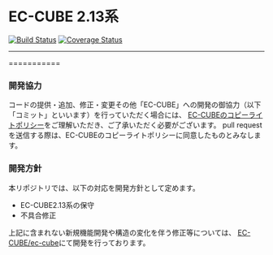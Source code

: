 # EC-CUBE 2.13系
[![Build Status](https://travis-ci.org/EC-CUBE/eccube-2_13.svg)](https://travis-ci.org/EC-CUBE/eccube-2_13)
[![Coverage Status](https://coveralls.io/repos/EC-CUBE/eccube-2_13/badge.png)](https://coveralls.io/r/EC-CUBE/eccube-2_13)

* * * * * * * * * * * * * * * * * * * *

===========

### 開発協力

コードの提供・追加、修正・変更その他「EC-CUBE」への開発の御協力（以下「コミット」といいます）を行っていただく場合には、
[EC-CUBEのコピーライトポリシー](https://github.com/EC-CUBE/ec-cube/blob/50de4ac511ab5a5577c046b61754d98be96aa328/LICENSE.txt)をご理解いただき、ご了承いただく必要がございます。
pull requestを送信する際は、EC-CUBEのコピーライトポリシーに同意したものとみなします。

### 開発方針

本リポジトリでは、以下の対応を開発方針として定めます。

* EC-CUBE2.13系の保守
* 不具合修正

上記に含まれない新規機能開発や構造の変化を伴う修正等については、
[EC-CUBE/ec-cube](https://github.com/EC-CUBE/ec-cube)にて開発を行っております。

